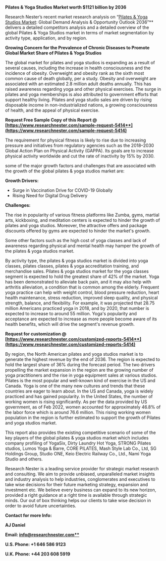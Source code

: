 ﻿**Pilates & Yoga Studios Market worth $1121 billion by 2036**

Research Nester’s recent market research analysis on “[Pilates & Yoga Studios Market](https://www.researchnester.com/reports/pilates-yoga-studios-market/5414): Global Demand Analysis & Opportunity Outlook 2036”** delivers a detailed competitors analysis and a detailed overview of the global Pilates & Yoga Studios market in terms of market segmentation by activity type, application, and by region. 

**Growing Concern for the Prevalence of Chronic Diseases to Promote Global Market Share of Pilates & Yoga Studios**

The global market for pilates and yoga studios is expanding as a result of several causes, including the increase in health consciousness and the incidence of obesity. Overweight and obesity rank as the sixth most common cause of death globally, per a study. Obesity and overweight are associated with an estimated 2.8 million adult deaths annually. This has raised awareness regarding yoga and other physical exercises. The surge in pilates and yoga memberships is also attributed to government efforts that support healthy living. Pilates and yoga studio sales are driven by rising disposable income in non-industrialized nations, a growing consciousness of health, and the appeal of physical exercise.

**Request Free Sample Copy of this Report @ [https://www.researchnester.com/sample-request-5414**](https://www.researchnester.com/sample-request-5414)**

The requirement for physical fitness is likely to rise due to increasing pressure and initiatives from regulatory agencies such as the 2018–2030 Global Action Plan on Physical Activity (GAPPA). Its goals are to increase physical activity worldwide and cut the rate of inactivity by 15% by 2030.

some of the major growth factors and challenges that are associated with the growth of the global pilates & yoga studios market are:

**Growth Drivers:**

- Surge in Vaccination Drive for COVID-19 Globally
- Rising Need for Digital Drug Delivery

**Challenges:**

The rise in popularity of various fitness platforms like Zumba, gyms, martial arts, kickboxing, and meditation centers is expected to hinder the growth of pilates and yoga studios. Moreover, the attractive offers and package discounts offered by gyms are expected to hinder the market's growth.

Some other factors such as the high cost of yoga classes and lack of awareness regarding physical and mental health may hamper the growth of the pilates & yoga studios market. 

By activity type, the pilates & yoga studios market is divided into yoga classes, pilates classes, pilates & yoga accreditation training, and merchandise sales. Pilates & yoga studios market for the yoga classes segment is expected to hold the greatest share of 42% of the market. Yoga has been demonstrated to alleviate back pain, and it may also help with arthritis alleviation, a condition that is common among the elderly. Frequent yoga practice can help with weight control, blood pressure reduction, heart health maintenance, stress reduction, improved sleep quality, and physical strength, balance, and flexibility. For example, it was projected that 28.75 million Americans practiced yoga in 2018, and by 2020, that number is expected to increase to around 55 million. Yoga's popularity and acceptance are expected to increase as more people become aware of its health benefits, which will drive the segment's revenue growth. 

**Request for customization @ [https://www.researchnester.com/customized-reports-5414**](https://www.researchnester.com/customized-reports-5414)**

By region, the North American pilates and yoga studios market is to generate the highest revenue by the end of 2036. The region is expected to hold the largest share of 36% during the forecast period. The two drivers propelling the market expansion in the region are the growing number of yoga practitioners and the rise in yoga equipment sales at various studios. Pilates is the most popular and well-known kind of exercise in the US and Canada. Yoga is one of the many new cultures and trends that these countries are eager to learn about. In the US and Canada, yoga is widely practiced and has gained popularity. In the United States, the number of working women is rising significantly. As per the data provided by US government, as of Feb 2022, women accounted for approximately 46.8% of the labor force which is around 76.6 million.  This rising working women population in the region is further estimated to support the growth of Pilates and yoga studios market. 

This report also provides the existing competitive scenario of some of the key players of the global pilates & yoga studios market which includes company profiling of YogaSix, Dirty Laundry Hot Yoga, STRONG Pilates studios, Lumos Yoga & Barre, CORE PILATES, Mash Style Lab Co., Ltd, SG Holdings Group, Studio ONE, Keio Electric Railway Co., Ltd., Nami Yoga Studio and others. 

Research Nester is a leading service provider for strategic market research and consulting. We aim to provide unbiased, unparalleled market insights and industry analysis to help industries, conglomerates and executives to take wise decisions for their future marketing strategy, expansion and investment etc. We believe every business can expand to its new horizon, provided a right guidance at a right time is available through strategic minds. Our out of box thinking helps our clients to take wise decision in order to avoid future uncertainties.

**Contact for more Info:**

**AJ Daniel**

**Email: [info@researchnester.com**](mailto:info@researchnester.com)**

**U.S. Phone: +1 646 586 9123** 

**U.K. Phone: +44 203 608 5919**

